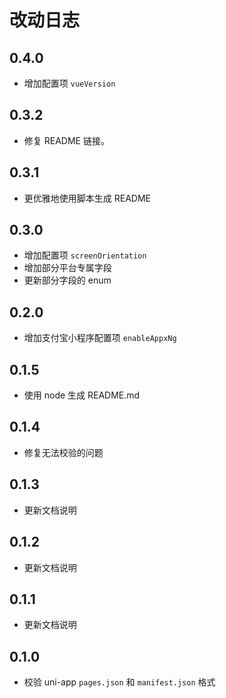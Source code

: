 # 改动日志

## 0.4.0

- 增加配置项 `vueVersion`

## 0.3.2

- 修复 README 链接。

## 0.3.1

- 更优雅地使用脚本生成 README

## 0.3.0

- 增加配置项 `screenOrientation`
- 增加部分平台专属字段
- 更新部分字段的 enum

## 0.2.0

- 增加支付宝小程序配置项 `enableAppxNg`

## 0.1.5

- 使用 node 生成 README.md

## 0.1.4

- 修复无法校验的问题

## 0.1.3

- 更新文档说明

## 0.1.2

- 更新文档说明

## 0.1.1

- 更新文档说明

## 0.1.0

- 校验 uni-app `pages.json` 和 `manifest.json` 格式

